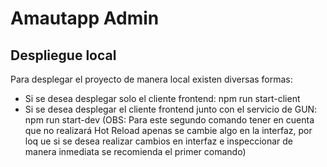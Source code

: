 # Amautapp Admin

## Despliegue local
Para desplegar el proyecto de manera local existen diversas formas:
- Si se desea desplegar solo el cliente frontend: npm run start-client
- Si se desea desplegar el cliente frontend junto con el servicio de GUN: npm run start-dev
(OBS: Para este segundo comando tener en cuenta que no realizará Hot Reload apenas se cambie algo en la interfaz, por loq ue si se desea realizar cambios en interfaz e inspeccionar de manera inmediata se recomienda el primer comando)


